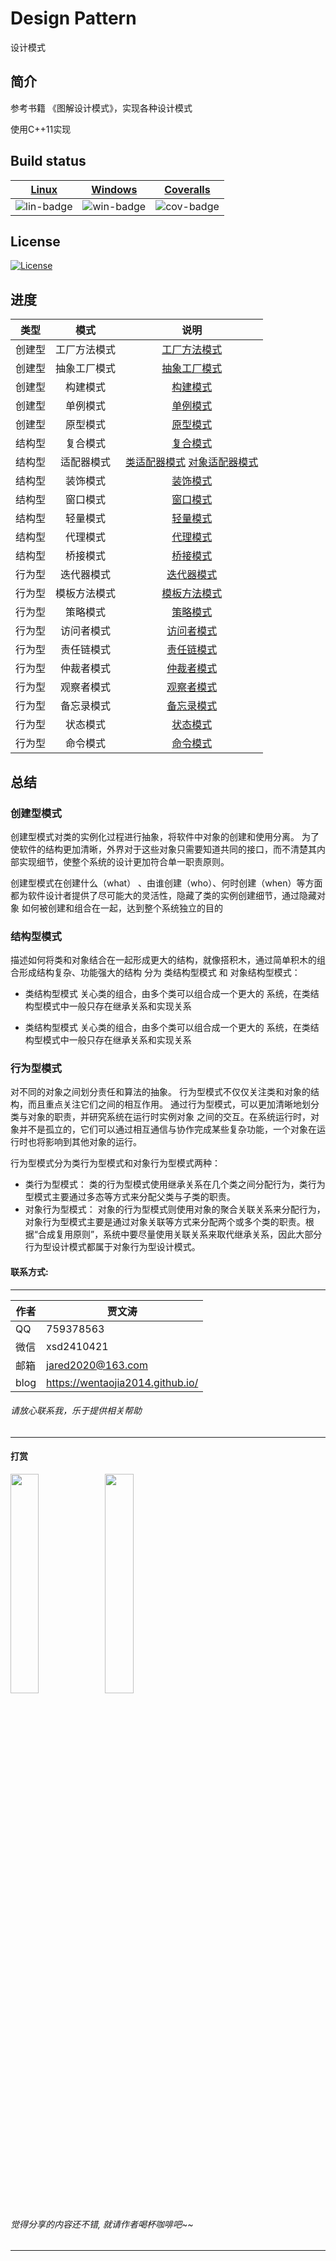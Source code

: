 ﻿# Design Pattern
设计模式

## 简介

参考书籍 《图解设计模式》，实现各种设计模式

使用C++11实现

## Build status

| [Linux][lin-link] | [Windows][win-link] | [Coveralls][cov-link] |
| :---------------: | :-----------------: | :-------------------: |
| ![lin-badge]      | ![win-badge]        | ![cov-badge]          |

[lin-badge]: https://travis-ci.org/wentaojia2014/DesignPattern.svg?branch=master "Travis build status"
[lin-link]: https://travis-ci.org/wentaojia2014/DesignPattern "Travis build status"
[win-badge]: https://ci.appveyor.com/api/projects/status/cckdwxaagrh2ncvo?svg=true "AppVeyor build status"
[win-link]: https://ci.appveyor.com/project/jiawentao/designpattern "AppVeyor build status"
[cov-badge]: https://coveralls.io/repos/github/wentaojia2014/DesignPattern/badge.svg?branch=master "Coveralls coverage"
[cov-link]: https://coveralls.io/github/wentaojia2014/DesignPattern?branch=master "Coveralls coverage"

## License
[![License](https://img.shields.io/badge/license-MIT-blue.svg)](https://github.com/wentaojia2014/TaoJson/blob/master/LICENSE)

## 进度

|类型| 模式         | 说明                                                                                  |
|:----------:| :----------: | :-----------------------------------------------------------------------------: |
|创建型| 工厂方法模式 | [工厂方法模式](code/Create/FactoryMethod/README.md)                                          |
|创建型| 抽象工厂模式 | [抽象工厂模式](code/Create/AbstractFactory/README.md)                                        |
|创建型| 构建模式     | [构建模式](code/Create/Builder/README.md)                                                    |
|创建型| 单例模式     | [单例模式](code/Create/Singleton/README.md)                                                  |
|创建型| 原型模式     | [原型模式](code/Create/Prototype/README.md)                                                  |
|结构型| 复合模式     | [复合模式](code/Struct/Composite/README.md)                                                  |
|结构型| 适配器模式   | [类适配器模式](code/Struct/Adapter_01/README.md) [对象适配器模式](code/Struct/Adapter_02/README.md) |
|结构型| 装饰模式     | [装饰模式](code/Struct/Decorator/README.md)                                                  |
|结构型| 窗口模式     | [窗口模式](code/Struct/Facade/README.md)                                                     |
|结构型| 轻量模式     | [轻量模式](code/Struct/FlyWeight/README.md)                                                  |
|结构型| 代理模式     | [代理模式](code/Struct/Proxy/README.md)                                                      |
|结构型| 桥接模式     | [桥接模式](code/Struct/Bridge/README.md)                                                     |
|行为型| 迭代器模式   | [迭代器模式](code/Behavior/Iterator/README.md)                                                 |
|行为型| 模板方法模式 | [模板方法模式](code/Behavior/TemplateMethod/README.md)                                         |
|行为型| 策略模式     | [策略模式](code/Behavior/Strategy/README.md)                                                   |
|行为型| 访问者模式   | [访问者模式](code/Behavior/Visitor/README.md)                                                  |
|行为型| 责任链模式   | [责任链模式](code/Behavior/ResponsibilityChain/README.md)                                      |
|行为型| 仲裁者模式   | [仲裁者模式](code/Behavior/Mediator/README.md)                                                 |
|行为型| 观察者模式   | [观察者模式](code/Behavior/Observer/README.md)                                                 |
|行为型| 备忘录模式   | [备忘录模式](code/Behavior/Memento/README.md)                                                  |
|行为型| 状态模式     | [状态模式](code/Behavior/State/README.md)                                                      |
|行为型| 命令模式     | [命令模式](code/Behavior/Command/README.md)                                                    |

## 总结

### 创建型模式
创建型模式对类的实例化过程进行抽象，将软件中对象的创建和使用分离。
为了使软件的结构更加清晰，外界对于这些对象只需要知道共同的接口，而不清楚其内部实现细节，使整个系统的设计更加符合单一职责原则。

创建型模式在创建什么（what） 、由谁创建（who）、何时创建（when）等方面都为软件设计者提供了尽可能大的灵活性，隐藏了类的实例创建细节，通过隐藏对象
如何被创建和组合在一起，达到整个系统独立的目的

### 结构型模式

描述如何将类和对象结合在一起形成更大的结构，就像搭积木，通过简单积木的组合形成结构复杂、功能强大的结构
分为 类结构型模式 和 对象结构型模式：
* 类结构型模式 
 关心类的组合，由多个类可以组合成一个更大的
系统，在类结构型模式中一般只存在继承关系和实现关系

* 类结构型模式
 关心类的组合，由多个类可以组合成一个更大的
系统，在类结构型模式中一般只存在继承关系和实现关系
### 行为型模式
对不同的对象之间划分责任和算法的抽象。
行为型模式不仅仅关注类和对象的结构，而且重点关注它们之间的相互作用。
通过行为型模式，可以更加清晰地划分类与对象的职责，并研究系统在运行时实例对象 之间的交互。在系统运行时，对象并不是孤立的，它们可以通过相互通信与协作完成某些复杂功能，一个对象在运行时也将影响到其他对象的运行。

行为型模式分为类行为型模式和对象行为型模式两种：

* 类行为型模式：
    类的行为型模式使用继承关系在几个类之间分配行为，类行为型模式主要通过多态等方式来分配父类与子类的职责。
* 对象行为型模式：
 对象的行为型模式则使用对象的聚合关联关系来分配行为，对象行为型模式主要是通过对象关联等方式来分配两个或多个类的职责。根据“合成复用原则”，系统中要尽量使用关联关系来取代继承关系，因此大部分行为型设计模式都属于对象行为型设计模式。

#### 联系方式:
***
| 作者 | 贾文涛                           |
| ---- | -------------------------------- |
| QQ   | 759378563                        |
| 微信 | xsd2410421                       |
| 邮箱 | jared2020@163.com                |
| blog | https://wentaojia2014.github.io/ |

###### 请放心联系我，乐于提供相关帮助
***
#### **打赏**
<img src="https://github.com/wentaojia2014/wentaojia2014.github.io/blob/master/img/weixin.jpg?raw=true" width="30%" height="30%" /><img src="https://github.com/wentaojia2014/wentaojia2014.github.io/blob/master/img/zhifubao.jpg?raw=true" width="30%" height="30%" />

###### 觉得分享的内容还不错, 就请作者喝杯咖啡吧~~
***